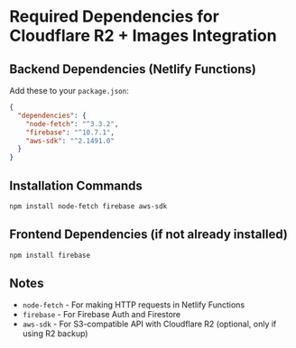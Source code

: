 # Required Dependencies for Cloudflare R2 + Images Integration

## Backend Dependencies (Netlify Functions)
Add these to your `package.json`:

```json
{
  "dependencies": {
    "node-fetch": "^3.3.2",
    "firebase": "^10.7.1",
    "aws-sdk": "^2.1491.0"
  }
}
```

## Installation Commands
```bash
npm install node-fetch firebase aws-sdk
```

## Frontend Dependencies (if not already installed)
```bash
npm install firebase
```

## Notes
- `node-fetch` - For making HTTP requests in Netlify Functions
- `firebase` - For Firebase Auth and Firestore
- `aws-sdk` - For S3-compatible API with Cloudflare R2 (optional, only if using R2 backup)
